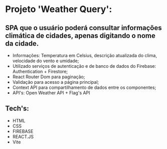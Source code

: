 # Projeto 'Weather Query':

## SPA que o usuário poderá consultar informações climática de cidades, apenas digitando o nome da cidade.

- Informações: Temperatura em Celsius, descrição atualizada do clima, velocidade do vento e umidade;
- Utilizado serviços de autenticação e de banco de dados do Firebase: Authentication + Firestore;
- React Router Dom para paginação;
- Validação para acesso a página principal;
- Context API para compartilhamento de dados entre os componentes;
- API's: Open Weather API + Flag's API

## Tech's:

- HTML
- CSS
- FIREBASE
- REACT.JS
- Vite
